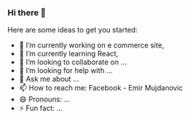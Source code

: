 ### Hi there 👋



Here are some ideas to get you started:

- 🔭 I’m currently working on e commerce site,
- 🌱 I’m currently learning React,
- 👯 I’m looking to collaborate on ...
- 🤔 I’m looking for help with ...
- 💬 Ask me about ...
- 📫 How to reach me: Facebook - Emir Mujdanovic
- 😄 Pronouns: ...
- ⚡ Fun fact: ...

